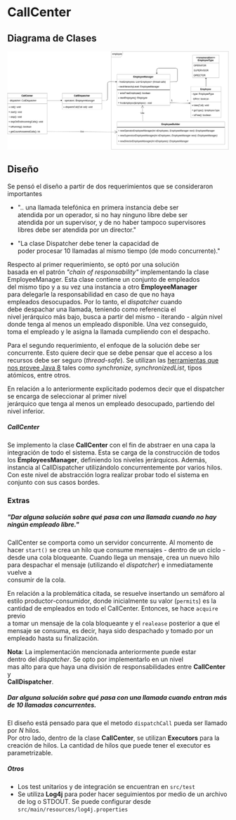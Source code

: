 # CallCenter 
 
 
## Diagrama de Clases 
![Diagrama de clases](img/CallCenter.png) 
 
## Diseño 
 
Se pensó el diseño a partir de dos requerimientos que se consideraron importantes 
- ".. una llamada telefónica en primera instancia debe ser  
atendida por un operador, si no hay ninguno libre debe ser  
atendida por un supervisor, y de no haber tampoco supervisores  
libres debe ser atendida por un director." 
 
- "La clase Dispatcher debe tener la capacidad de  
poder procesar 10 llamadas al mismo tiempo (de modo concurrente)." 
 
Respecto al primer requerimiento, se optó por una solución  
basada en el patrón *"chain of responsability"* implementando la clase 
EmployeeManager. Esta clase contiene un conjunto de empleados  
del mismo tipo y a su vez una instancia a otro **EmployeeManager**  
para delegarle la responsabilidad en caso de que no haya  
empleados desocupados. Por lo tanto, el *dispatcher* cuando  
debe despachar una llamada, teniendo como referencia el  
nivel jerárquico más bajo, busca a partir del mismo - iterando - algún nivel  
donde tenga al menos un empleado disponible. Una vez conseguido,  
toma el empleado y le asigna la llamada cumpliendo con el despacho. 
 
Para el segundo requerimiento, el enfoque de la solución debe ser concurrente. 
Esto quiere decir que se debe pensar que el acceso a los recursos debe ser 
seguro (*thread-safe*). Se utilizan las [herramientas que nos provee Java 8](https://docs.oracle.com/javase/8/docs/technotes/guides/concurrency/index.html) 
tales como *synchronize*, *synchronizedList*, tipos atómicos, entre otros. 
 
En relación a lo anteriormente explicitado podemos decir que 
el dispatcher se encarga de seleccionar al primer nivel  
jerárquico que tenga al menos un empleado desocupado, 
partiendo del nivel inferior. 
 
 
##### CallCenter 
Se implemento la clase **CallCenter** con el fin de abstraer en una capa 
la integración de todo el sistema. Esta se carga de la construcción 
de todos los **EmployeesManager**, definiendo los niveles jerárquicos. Además, instancia 
al CallDispatcher utilizándolo concurrentemente por varios hilos. 
Con este nivel de abstracción logra realizar probar todo el sistema en conjunto 
con sus casos bordes. 
 
### Extras 
##### "Dar alguna solución sobre qué pasa con una llamada cuando no hay ningún empleado libre." 
CallCenter se comporta como un servidor concurrente. Al momento de 
hacer `start()` se crea un hilo que consume mensajes - dentro de un ciclo -  
desde una cola bloqueante. Cuando llega un mensaje, crea un nuevo hilo para 
despachar el mensaje (utilizando el *dispatcher*) e inmediatamente vuelve a  
consumir de la cola. 
  
En relación a la problemática citada, se resuelve insertando 
un semáforo al estilo productor-consumidor, donde inicialmente su valor (`permits`) 
es la cantidad de empleados en todo el CallCenter. Entonces, se hace `acquire` previo  
a tomar un mensaje de la cola bloqueante y el `realease` posterior a que el mensaje 
se consuma, es decir, haya sido despachado y tomado por un empleado hasta su finalización.  
 
**Nota**: La implementación mencionada anteriormente puede estar  
dentro del *dispatcher*. Se opto por implementarlo en un nivel  
mas alto para que haya una división de responsabilidades entre **CallCenter** y  
**CallDispatcher**. 
 
 
##### Dar alguna solución sobre qué pasa con una llamada cuando entran más de 10 llamadas concurrentes. 
El diseño está pensado para que el metodo `dispatchCall` pueda ser llamado por *N* hilos.  
Por otro lado, dentro de la clase **CallCenter**, se utilizan **Executors** para la creación de hilos. 
La cantidad de hilos que puede tener el executor es parametrizable. 
 
 
 
##### Otros 
 
- Los test unitarios y de integración se encuentran en `src/test` 
- Se utiliza **Log4j** para poder hacer seguimientos por medio de un archivo de log o STDOUT. 
Se puede configurar desde `src/main/resources/log4j.properties` 